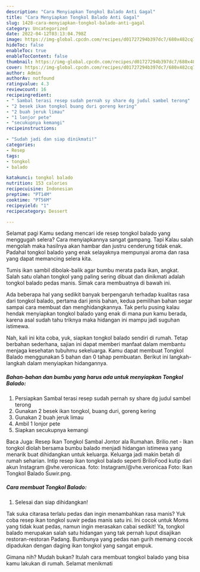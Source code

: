 ```yaml
---
description: "Cara Menyiapkan Tongkol Balado Anti Gagal"
title: "Cara Menyiapkan Tongkol Balado Anti Gagal"
slug: 1428-cara-menyiapkan-tongkol-balado-anti-gagal
category: Uncategorized
date: 2022-04-12T03:13:04.798Z
image: https://img-global.cpcdn.com/recipes/d01727294b397dc7/680x482cq70/tongkol-balado-foto-resep-utama.jpg
hideToc: false
enableToc: true
enableTocContent: false
thumbnail: https://img-global.cpcdn.com/recipes/d01727294b397dc7/680x482cq70/tongkol-balado-foto-resep-utama.jpg
cover: https://img-global.cpcdn.com/recipes/d01727294b397dc7/680x482cq70/tongkol-balado-foto-resep-utama.jpg
author: Admin
authorAv: notfound
ratingvalue: 4.3
reviewcount: 16
recipeingredient:
- " Sambal terasi resep sudah pernah sy share dg judul sambel terong"
- "2 besek ikan tongkol buang duri goreng kering"
- "2 buah jeruk limau"
- "1 lonjor pete"
- "secukupnya kemangi"
recipeinstructions:

- "Sudah jadi dan siap dinikmati!"
categories:
- Resep
tags:
- tongkol
- balado

katakunci: tongkol balado 
nutrition: 153 calories
recipecuisine: Indonesian
preptime: "PT14M"
cooktime: "PT56M"
recipeyield: "1"
recipecategory: Dessert

---
```



Selamat pagi Kamu sedang mencari ide resep tongkol balado yang menggugah selera? Cara menyiapkannya sangat gampang. Tapi Kalau salah mengolah maka hasilnya akan hambar dan justru cenderung tidak enak. Padahal tongkol balado yang enak selayaknya mempunyai aroma dan rasa yang dapat memancing selera kita.


Tumis ikan sambil dibolak-balik agar bumbu merata pada ikan, angkat. Salah satu olahan tongkol yang paling sering dibuat dan dinikmati adalah tongkol balado pedas manis. Simak cara membuatnya di bawah ini.

Ada beberapa hal yang sedikit banyak berpengaruh terhadap kualitas rasa dari tongkol balado, pertama dari jenis bahan, kedua pemilihan bahan segar sampai cara membuat dan menghidangkannya. Tak perlu pusing kalau hendak menyiapkan tongkol balado yang enak di mana pun kamu berada, karena asal sudah tahu triknya maka hidangan ini mampu jadi suguhan istimewa.


Nah, kali ini kita coba, yuk, siapkan tongkol balado sendiri di rumah. Tetap berbahan sederhana, sajian ini dapat memberi manfaat dalam membantu menjaga kesehatan tubuhmu sekeluarga. Kamu dapat membuat Tongkol Balado menggunakan 5 bahan dan 0 tahap pembuatan. Berikut ini langkah-langkah dalam menyiapkan hidangannya.

<!--inarticleads1-->

##### Bahan-bahan dan bumbu yang harus ada untuk menyiapkan Tongkol Balado:

1. Persiapkan  Sambal terasi resep sudah pernah sy share dg judul sambel terong
1. Gunakan 2 besek ikan tongkol, buang duri, goreng kering
1. Gunakan 2 buah jeruk limau
1. Ambil 1 lonjor pete
1. Siapkan secukupnya kemangi


Baca Juga: Resep Ikan Tongkol Sambal Jontor ala Rumahan. Brilio.net - Ikan tongkol diolah bersama bumbu balado menjadi hidangan istimewa yang menarik buat dihidangkan untuk keluarga. Keluarga jadi makin betah di rumah seharian. Intip resep ikan tongkol balado seperti BrilioFood kutip dari akun Instagram @vhe.veronicaa. foto: Instagram/@vhe.veronicaa Foto: Ikan Tongkol Balado Suwir.png. 

<!--inarticleads2-->

##### Cara membuat Tongkol Balado:


1. Selesai dan siap dihidangkan!

Tak suka citarasa terlalu pedas dan ingin menambahkan rasa manis? Yuk coba resep ikan tongkol suwir pedas manis satu ini. Ini cocok untuk Moms yang tidak kuat pedas, namun ingin merasakan cabai sedikit! Ya, tongkol balado merupakan salah satu hidangan yang tak pernah luput disajikan restoran-restoran Padang. Bumbunya yang pedas nan gurih memang cocok dipadukan dengan daging ikan tongkol yang sangat empuk. 

Gimana nih? Mudah bukan? Itulah cara membuat tongkol balado yang bisa kamu lakukan di rumah. Selamat menikmati
